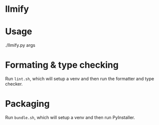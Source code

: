 # llmify

# Usage
./llmify.py args

# Formating & type checking
Run `lint.sh`, which will setup a venv and then run the formatter and type checker.

# Packaging
Run `bundle.sh`, which will setup a venv and then run PyInstaller.
